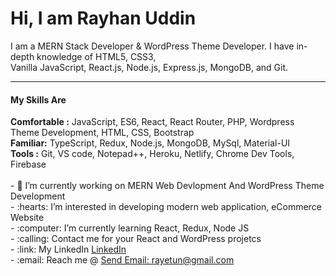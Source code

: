 <h1>Hi, I am Rayhan Uddin</h1>
<p>I am a MERN Stack Developer & WordPress Theme Developer. I have in-depth knowledge of HTML5, CSS3,<br> Vanilla JavaScript, React.js, Node.js, Express.js, MongoDB, and Git.</p>
<hr></hr>
<h4>My Skills Are</h4>
<strong>Comfortable :</strong> JavaScript, ES6, React, React Router, PHP, Wordpress Theme Development, HTML, CSS, Bootstrap<br>
<strong>Familiar:</strong> TypeScript, Redux, Node.js, MongoDB, MySql, Material-UI <br>
<strong>Tools :</strong> Git, VS code, Notepad++, Heroku, Netlify, Chrome Dev Tools, Firebase<br>
<br>
- 🔭 I’m currently working on MERN Web Devlopment And WordPress Theme Development<br>
- :hearts: I’m interested in developing modern web application, eCommerce Website<br>
- :computer: I’m currently learning React, Redux, Node JS<br>
- :calling: Contact me for your React and WordPress projetcs<br>
- :link: My LinkedIn <a href="https://www.linkedin.com/in/rayetun/">LinkedIn</a><br>
- :email: Reach me @ <a href="mailto:rayetun@gmail.com">Send Email: rayetun@gmail.com</a><br>

<!---
rayetun/rayetun is a ✨ special ✨ repository because its `README.md` (this file) appears on your GitHub profile.
You can click the Preview link to take a look at your changes.
--->
 
